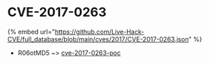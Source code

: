 # CVE-2017-0263
{% embed url="https://github.com/Live-Hack-CVE/full_database/blob/main/cves/2017/CVE-2017-0263.json" %}

* R06otMD5 ~> [cve-2017-0263-poc](https://www.alice-snow.ru/2017/database/cve-2017-0263/cve-2017-0263-poc-r06otmd5)